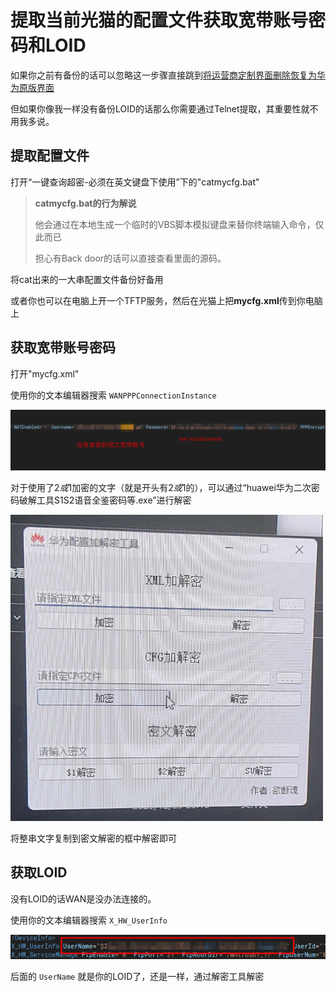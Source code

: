 # 提取当前光猫的配置文件获取宽带账号密码和LOID

如果你之前有备份的话可以忽略这一步骤直接跳到[将运营商定制界面删除恢复为华为原版界面](recovery-huawei-ui.md)

但如果你像我一样没有备份LOID的话那么你需要通过Telnet提取，其重要性就不用我多说。

## 提取配置文件

打开“一键查询超密-必须在英文键盘下使用”下的"catmycfg.bat"

>**catmycfg.bat的行为解说**
>
>他会通过在本地生成一个临时的VBS脚本模拟键盘来替你终端输入命令，仅此而已
>
>担心有Back door的话可以直接查看里面的源码。

将cat出来的一大串配置文件备份好备用

或者你也可以在电脑上开一个TFTP服务，然后在光猫上把**mycfg.xml**传到你电脑上

## 获取宽带账号密码

打开"mycfg.xml"

使用你的文本编辑器搜索 `WANPPPConnectionInstance`

![](img/username-and-password.png)

对于使用了$2或$1加密的文字（就是开头有$2或$1的），可以通过“huawei华为二次密码破解工具S1S2语音全鉴密码等.exe”进行解密

<img src="img/decrypt.jpg" width=500px>

将整串文字复制到密文解密的框中解密即可

## 获取LOID

没有LOID的话WAN是没办法连接的。

使用你的文本编辑器搜索 `X_HW_UserInfo`

![](img/loid.png)

后面的 `UserName` 就是你的LOID了，还是一样，通过解密工具解密